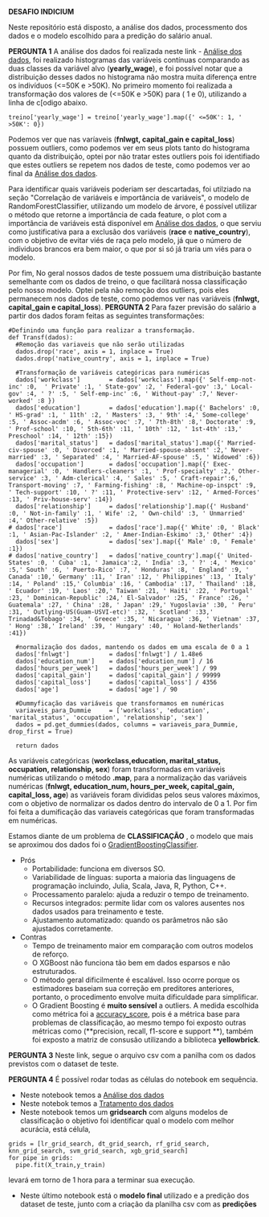 **DESAFIO INDICIUM**

Neste repositório está disposto, a análise dos dados, processmento dos dados e o modelo escolhido para a predição do salário anual.

**PERGUNTA 1**
A análise dos dados foi realizada neste link - [Análise dos dados](https://github.com/Henriquerezer/Machine_Learning/blob/main/Desafio_INDICIUM/An%C3%A1lise_dos_dados.ipynb), foi realizado histogramas das variáveis contínuas comparando as duas classes da variável alvo (**yearly_wage**), e foi possível notar que a distribuição desses dados no histograma não mostra muita diferença entre os indivíduos (<=50K e >50K). No primeiro momento foi realizada a transformação dos valores de (<=50K e >50K) para ( 1 e 0), utilizando a linha de c[odigo abaixo.
```
treino['yearly_wage'] = treino['yearly_wage'].map({' <=50K': 1, ' >50K': 0})
```
Podemos ver que nas varíaveis (**fnlwgt, capital_gain e capital_loss**) possuem outliers, como podemos ver em seus plots tanto do histograma quanto da distribuição, optei por não tratar estes outliers pois foi identifiado que estes outliers se repetem nos dados de teste, como podemos ver ao final da [Análise dos dados](https://github.com/Henriquerezer/Machine_Learning/blob/main/Desafio_INDICIUM/An%C3%A1lise_dos_dados.ipynb).

Para identificar quais variáveis poderiam ser descartadas, foi utilziado na seção "Correlação de variáveis e importância de variáveis", o modelo de RandomForestClassifier, utilizando um modelo de árvore, é possível utilizar o método que retorne a importância de cada feature, o plot com a importância de variáveis está disponível em [Análise dos dados](https://github.com/Henriquerezer/Machine_Learning/blob/main/Desafio_INDICIUM/An%C3%A1lise_dos_dados.ipynb), o que serviu como justificativa para a exclusão dos variáveis (**race** e **native_country**), com o objetivo de evitar viés de raça pelo modelo, já que o número de indíviduos brancos era bem maior, o que por si só já traria um viés para o modelo.

Por fim, No geral nossos dados de teste possuem uma distribuição bastante semelhante com os dados de treino, o que facilitará nossa classificação pelo nosso modelo. Optei pela não remoção dos outliers, pois eles permanecem nos dados de teste, como podemos ver nas variáveis (**fnlwgt, capital_gain e capital_loss**).
**PERGUNTA 2**
Para fazer previsão do salário a partir dos dados foram feitas as seguintes transformações:
```
#Definindo uma função para realizar a transformação.
def Transf(dados):
  #Remoção das variaveis que não serão utilizadas
  dados.drop('race', axis = 1, inplace = True)
  dados.drop('native_country', axis = 1, inplace = True)

  #Transformação de variáveis categóricas para numéricas
  dados['workclass']        = dados['workclass'].map({' Self-emp-not-inc' :0,  ' Private' :1, ' State-gov' :2, ' Federal-gov' :3,' Local-gov' :4, ' ?' :5, ' Self-emp-inc' :6, ' Without-pay' :7,' Never-worked' :8 })
  dados['education']        = dados['education'].map({' Bachelors' :0, ' HS-grad' :1, ' 11th' :2, ' Masters' :3, ' 9th' :4,' Some-college' :5, ' Assoc-acdm' :6, ' Assoc-voc' :7, ' 7th-8th' :8,' Doctorate' :9, ' Prof-school' :10, ' 5th-6th' :11, ' 10th' :12, ' 1st-4th' :13,' Preschool' :14, ' 12th' :15})
  dados['marital_status']   = dados['marital_status'].map({' Married-civ-spouse' :0, ' Divorced' :1, ' Married-spouse-absent' :2,' Never-married' :3, ' Separated' :4, ' Married-AF-spouse' :5, ' Widowed' :6})
  dados['occupation']       = dados['occupation'].map({' Exec-managerial' :0, ' Handlers-cleaners' :1, ' Prof-specialty' :2,' Other-service' :3, ' Adm-clerical' :4, ' Sales' :5, ' Craft-repair':6,' Transport-moving' :7, ' Farming-fishing' :8, ' Machine-op-inspct' :9, ' Tech-support' :10, ' ?' :11, ' Protective-serv' :12, ' Armed-Forces' :13, ' Priv-house-serv' :14})
  dados['relationship']     = dados['relationship'].map({' Husband' :0, ' Not-in-family' :1, ' Wife' :2, ' Own-child' :3, ' Unmarried' :4,' Other-relative' :5})
# dados['race']             = dados['race'].map({' White' :0, ' Black' :1, ' Asian-Pac-Islander' :2, ' Amer-Indian-Eskimo' :3,' Other' :4})
  dados['sex']              = dados['sex'].map({' Male' :0, ' Female' :1})
# dados['native_country']   = dados['native_country'].map({' United-States' :0, ' Cuba' :1, ' Jamaica':2, ' India' :3, ' ?' :4, ' Mexico' :5,' South' :6, ' Puerto-Rico' :7, ' Honduras' :8, ' England' :9, ' Canada' :10,' Germany' :11, ' Iran' :12, ' Philippines' :13, ' Italy' :14, ' Poland' :15,' Columbia' :16, ' Cambodia' :17, ' Thailand' :18, ' Ecuador' :19, ' Laos' :20,' Taiwan' :21, ' Haiti' :22, ' Portugal' :23, ' Dominican-Republic' :24,' El-Salvador' :25, ' France' :26, ' Guatemala' :27, ' China' :28, ' Japan' :29,' Yugoslavia' :30, ' Peru' :31, ' Outlying-US(Guam-USVI-etc)' :32, ' Scotland' :33,' Trinadad&Tobago' :34, ' Greece' :35, ' Nicaragua' :36, ' Vietnam' :37, ' Hong' :38,' Ireland' :39, ' Hungary' :40, ' Holand-Netherlands' :41})

  #normalização dos dados, mantendo os dados em uma escala de 0 a 1
  dados['fnlwgt']           = dados['fnlwgt'] / 1.48e6
  dados['education_num']    = dados['education_num'] / 16
  dados['hours_per_week']   = dados['hours_per_week'] / 99
  dados['capital_gain']     = dados['capital_gain'] / 99999
  dados['capital_loss']     = dados['capital_loss'] / 4356
  dados['age']              = dados['age'] / 90
  
  #Dummyficação das variáveis que transformamos em numéricas
  variaveis_para_Dummie     = ['workclass', 'education', 'marital_status', 'occupation', 'relationship', 'sex']
  dados = pd.get_dummies(dados, columns = variaveis_para_Dummie, drop_first = True)

  return dados
```
As variáveis categóricas (**workclass,education, marital_status, occupation, relationship, sex**) foram transformadas em variáveis numéricas utilizando o método **.map**, para a normalização das variáveis numéricas (**fnlwgt, education_num, hours_per_week, capital_gain, capital_loss, age**) as variáveis foram divididas pelos seus valores máximos, com o objetivo de normalizar os dados dentro do intervalo de 0 a 1. Por fim foi feita a dumificação das variaveis categóricas que foram transformadas em numéricas.

Estamos diante de um problema de **CLASSIFICAÇÃO** , o modelo que mais se aproximou dos dados foi o [GradientBoostingClassifier](https://scikit-learn.org/stable/modules/generated/sklearn.ensemble.GradientBoostingClassifier.html).
 * Prós 
   * Portabilidade: funciona em diversos SO.
   * Variabilidade de línguas: suporta a maioria das linguagens de programação incluindo, Julia, Scala, Java, R, Python, C++.
   * Processamento paralelo: ajuda a reduzir o tempo de treinamento.
   * Recursos integrados: permite lidar com os valores ausentes nos dados usados para treinamento e teste.
   * Ajustamento automatizado: quando os parâmetros não são ajustados corretamente.
  * Contras
    * Tempo de treinamento maior em comparação com outros modelos de reforço.
    * O XGBoost não funciona tão bem em dados esparsos e não estruturados.
    * O método geral dificilmente é escalável. Isso ocorre porque os estimadores baseiam sua correção em preditores anteriores, portanto, o procedimento envolve          muita dificuldade para simplificar.
    * O Gradient Boosting é **muito sensível** a outliers.
A medida escolhida como métrica foi a [accuracy_score](https://scikit-learn.org/stable/modules/generated/sklearn.metrics.accuracy_score.html), pois é a métrica base para problemas de classificação, ao mesmo tempo foi exposto outras métricas como  (**precision, recall, f1-score  e support **), também foi exposto a matriz de consusão utilizando a biblioteca **yellowbrick**.

**PERGUNTA 3** 
Neste link, segue o arquivo csv com a panilha com os dados previstos com o dataset de teste. 

**PERGUNTA 4** 
É possível rodar todas as células do notebook em sequência.
 * Neste notebook temos a [Análise dos dados](https://github.com/Henriquerezer/Machine_Learning/blob/main/Desafio_INDICIUM/An%C3%A1lise_dos_dados.ipynb)
 * Neste notebok temos a [Tratamento dos dados](https://github.com/Henriquerezer/Machine_Learning/blob/main/Desafio_INDICIUM/Processamento_dos_dados.ipynb)
 * Neste notebook temos um **gridsearch** com alguns modelos de classificação o objetivo foi identificar qual o modelo com melhor acurácia, está célula,
  ```
  grids = [lr_grid_search, dt_grid_search, rf_grid_search, knn_grid_search, svm_grid_search, xgb_grid_search]
  for pipe in grids:
    pipe.fit(X_train,y_train)
  ```
  levará em torno de 1 hora para a terminar sua execução.
  * Neste último notebook está o **modelo final** utilizado e a predição dos dataset de teste, junto com a criação da planilha csv com as **predições**
